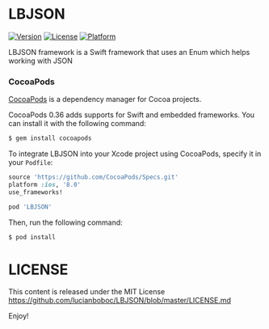 LBJSON
=======

[![Version](https://img.shields.io/cocoapods/v/LBJSON.svg?style=flat)](http://cocoapods.org/pods/LBJSON)
[![License](https://img.shields.io/cocoapods/l/LBJSON.svg?style=flat)](http://cocoapods.org/pods/LBJSON)
[![Platform](https://img.shields.io/cocoapods/p/LBJSON.svg?style=flat)](http://cocoapods.org/pods/LBJSON)

 
LBJSON framework is a Swift framework that uses an Enum which helps working with JSON
 
 
### CocoaPods

[CocoaPods](http://cocoapods.org) is a dependency manager for Cocoa projects.

CocoaPods 0.36 adds supports for Swift and embedded frameworks. You can install it with the following command:

```bash
$ gem install cocoapods
```

To integrate LBJSON into your Xcode project using CocoaPods, specify it in your `Podfile`:

```ruby
source 'https://github.com/CocoaPods/Specs.git'
platform :ios, '8.0'
use_frameworks!

pod 'LBJSON'
```

Then, run the following command:

```bash
$ pod install
``` 
 
 
LICENSE
=======

This content is released under the MIT License https://github.com/lucianboboc/LBJSON/blob/master/LICENSE.md
 

Enjoy!

